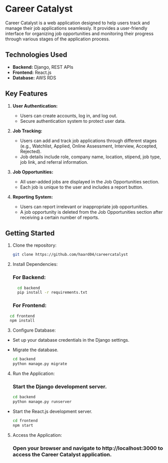 # Career Catalyst

Career Catalyst is a web application designed to help users track and manage their job applications seamlessly. It provides a user-friendly interface for organizing job opportunities and monitoring their progress through various stages of the application process.

## Technologies Used

- **Backend:** Django, REST APIs
- **Frontend:** React.js
- **Database:** AWS RDS

## Key Features

1. **User Authentication:**
   - Users can create accounts, log in, and log out.
   - Secure authentication system to protect user data.

2. **Job Tracking:**
   - Users can add and track job applications through different stages (e.g., Watchlist, Applied, Online Assessment, Interview, Accepted, Rejected).
   - Job details include role, company name, location, stipend, job type, job link, and referral information.

3. **Job Opportunities:**
   - All user-added jobs are displayed in the Job Opportunities section.
   - Each job is unique to the user and includes a report button.

4. **Reporting System:**
   - Users can report irrelevant or inappropriate job opportunities.
   - A job opportunity is deleted from the Job Opportunities section after receiving a certain number of reports.

## Getting Started

1. Clone the repository:

   ```bash
   git clone https://github.com/haard04/careercatalyst
   
2. Install Dependencies:
   
   ### For Backend: 
   ```bash
     cd backend
     pip install -r requirements.txt
   ```
   ### For Frontend:
  ```bash
    cd frontend
    npm install
  ```

3. Configure Database:
  - Set up your database credentials in the Django settings.
  - Migrate the database.
    
    ```bash
    cd backend
    python manage.py migrate
    ```
4. Run the Application:
   ### Start the Django development server.
     ```bash
     cd backend
     python manage.py runserver
     ```
  - Start the React.js development server.
    ```bash
    cd frontend
    npm start
    ```

5. Access the Application:
   ### Open your browser and navigate to http://localhost:3000 to access the Career Catalyst application.
